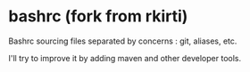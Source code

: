# bashrc (fork from rkirti)

Bashrc sourcing files separated by concerns : git, aliases, etc.

I'll try to improve it by adding maven and other developer tools.
